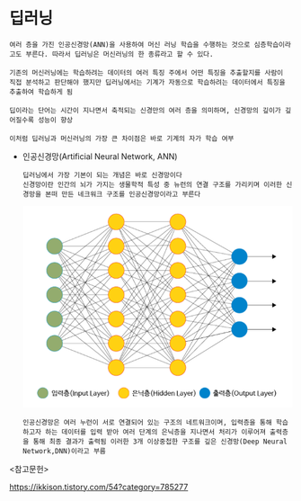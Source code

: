 # 딥러닝

```
여러 층을 가진 인공신경망(ANN)을 사용하여 머신 러닝 학습을 수행하는 것으로 심층학습이라고도 부른다. 따라서 딥러닝은 머신러닝의 한 종류라고 할 수 있다.

기존의 머신러닝에는 학습하려는 데이터의 여러 특징 주에서 어떤 특징을 추출할지를 사람이 직접 분석하고 판단해야 했지만 딥러닝에서는 기계가 자동으로 학습하려는 데이터에서 특징을 추출하여 학습하게 됨

딥이라는 단어는 시간이 지나면서 축적되는 신경만의 여러 층을 의미하며, 신경망의 깊이가 깊어질수록 성능이 향상

이처럼 딥러닝과 머신러닝의 가장 큰 차이점은 바로 기계의 자가 학습 여부
```



- 인공신경망(Artificial Neural Network, ANN)

  ```
  딥러닝에서 가장 기본이 되는 개념은 바로 신경망이다
  신경망이란 인간의 뇌가 가지는 생물학적 특성 중 뉴런의 연결 구조를 가리키며 이러한 신경망을 본떠 만든 네크워크 구조를 인공신경망이라고 부른다
  ```

  ![image-20210301222054548](images/image-20210301222054548.png)

  ```
  인공신경망은 여러 누런이 서로 연결되어 있는 구조의 네트워크이며, 입력층을 통해 학습하고자 하는 데이터를 입력 받아 여러 단계의 은닉층을 지나면서 처리가 이루어져 출력층을 통해 최종 결과가 출력됨 이러한 3개 이상중첩한 구조를 깊은 신경망(Deep Neural Network,DNN)이라고 부름
  ```





<참고문헌>

https://ikkison.tistory.com/54?category=785277